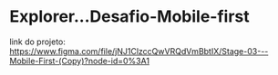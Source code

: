 # Explorer...Desafio-Mobile-first
link do projeto:
https://www.figma.com/file/jNJ1ClzccQwVRQdVmBbtIX/Stage-03---Mobile-First-(Copy)?node-id=0%3A1
